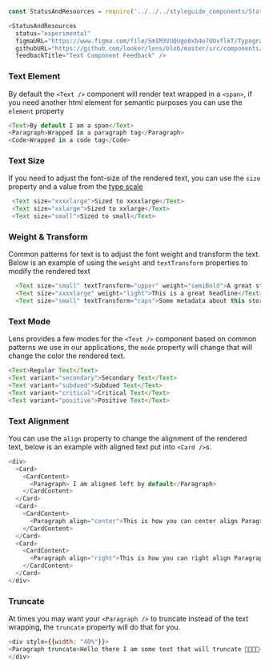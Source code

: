```js noeditor
const StatusAndResources = require('../../../styleguide_components/StatusAndResources').StatusAndResources;

<StatusAndResources
  status="experimental"
  figmaURL="https://www.figma.com/file/SmIM3VUQUgo8xb4o7UUxflkT/Typography"
  githubURL="https://github.com/looker/lens/blob/master/src/components/Text/Text.tsx"
  feedbackTitle="Text Component Feedback" />
```


### Text Element

By default the `<Text />` component will render text wrapped in a `<span>`,  if you need another html element for semantic purposes you can use the `element` property

```js
<Text>By default I am a span</Text>
<Paragraph>Wrapped in a paragraph tag</Paragraph>
<Code>Wrapped in a code tag</Code>
```

<div class="doc-section-divider"></div>

### Text Size

If you need to adjust the font-size of the rendered text, you can use the `size` property and a value from the [type scale](/#!/Typography)

```js
 <Text size="xxxxlarge">Sized to xxxxlarge</Text>
 <Text size="xxlarge">Sized to xxlarge</Text>
 <Text size="small">Sized to small</Text>
```

<div class="doc-section-divider"></div>

### Weight & Transform

Common patterns for text is to adjust the font weight and transform the text. Below is an example of using the `weight` and `textTransform` properties to modify the rendered text

```js
  <Text size="small" textTransform="upper" weight="semiBold">A great story</Text>
  <Text size="xxxxlarge" weight="light">This is a great headline</Text>
  <Text size="small" textTransform="caps">Some metadata about this story</Text>
```



<div class="doc-section-divider"></div>

### Text Mode

Lens provides a few modes for the `<Text />` component based on common patterns we use in our applications, the `mode` property will change that will change the color the rendered text.

```js
<Text>Regular Text</Text>
<Text variant="secondary">Secondary Text</Text>
<Text variant="subdued">Subdued Text</Text>
<Text variant="critical">Critical Text</Text>
<Text variant="positive">Positive Text</Text>
```


<div class="doc-section-divider"></div>

### Text Alignment

You can use the `align` property to change the alignment of the rendered text, below is an example with aligned text put into `<Card />`s.

```js
<div>
  <Card>
    <CardContent>
      <Paragraph> I am aligned left by default</Paragraph>
    </CardContent>
  </Card>
  <Card>
    <CardContent>
      <Paragraph align="center">This is how you can center align Paragraph text</Paragraph>
    </CardContent>
  </Card>
  <Card>
    <CardContent>
      <Paragraph align="right">This is how you can right align Paragraph text</Paragraph>
    </CardContent>
  </Card>
</div>
```
### Truncate

At times you may want your `<Paragraph />` to truncate instead of the text wrapping, the `truncate` property will do that for you.

```js
<div style={{width: "40%"}}>
<Paragraph truncate>Hello there I am some text that will truncate 🍕🥑🍪🥓</Paragraph>
</div>
```
